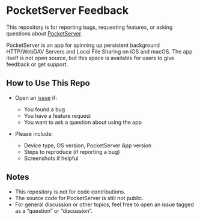 # PocketServer Feedback

This repository is for reporting bugs, requesting features, or asking questions about [PocketServer](https://apps.apple.com/app/id6743850070).

PocketServer is an app for spinning up persistent background HTTP/WebDAV Servers and Local File Sharing on iOS and macOS. The app itself is not open source, but this space is available for users to give feedback or get support.

## How to Use This Repo

- Open an [issue](https://github.com/ducbao414/pocketserver-feedback/issues/new) if:
  - You found a bug
  - You have a feature request
  - You want to ask a question about using the app

- Please include:
  - Device type, OS version, PocketServer App version
  - Steps to reproduce (if reporting a bug)
  - Screenshots if helpful

## Notes

- This repository is not for code contributions.
- The source code for PocketServer is still not public.
- For general discussion or other topics, feel free to open an issue tagged as a “question” or “discussion”.
